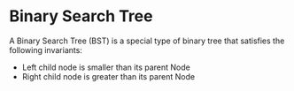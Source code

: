 # Binary Search Tree

A Binary Search Tree (BST) is a special type of binary tree that satisfies the following invariants:

* Left child node is smaller than its parent Node
* Right child node is greater than its parent Node
